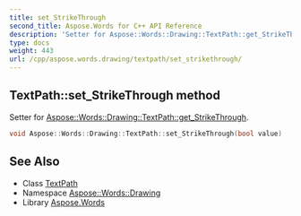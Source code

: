 ```yaml
---
title: set_StrikeThrough
second_title: Aspose.Words for C++ API Reference
description: 'Setter for Aspose::Words::Drawing::TextPath::get_StrikeThrough.'
type: docs
weight: 443
url: /cpp/aspose.words.drawing/textpath/set_strikethrough/
---
```

## TextPath::set_StrikeThrough method


Setter for [Aspose::Words::Drawing::TextPath::get_StrikeThrough](../get_strikethrough/).

```cpp
void Aspose::Words::Drawing::TextPath::set_StrikeThrough(bool value)
```

## See Also

* Class [TextPath](../)
* Namespace [Aspose::Words::Drawing](../../)
* Library [Aspose.Words](../../../)
